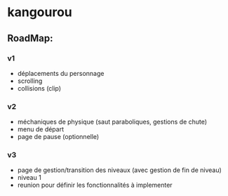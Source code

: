 # kangourou

## RoadMap:

### v1

- déplacements du personnage
- scrolling
- collisions (clip)

### v2
- méchaniques de physique (saut paraboliques, gestions de chute)
- menu de départ
- page de pause (optionnelle)

### v3
- page de gestion/transition des niveaux (avec gestion de fin de niveau)
- niveau 1 
- reunion pour définir les fonctionnalités à implementer
